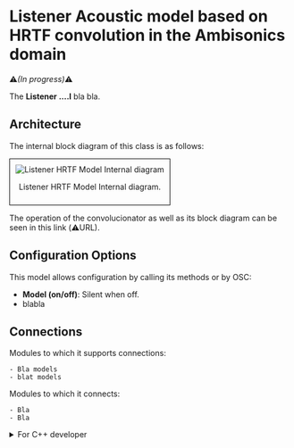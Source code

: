 # Listener Acoustic model based on HRTF convolution in the Ambisonics domain

:warning:*(In progress)*:warning:

The **Listener ....l** bla bla.




## Architecture

The internal block diagram of this class is as follows:
<div style="border: 1px solid #000; padding: 10px; display: inline-block;">
    <img src="/BRT-Documentation/assets/sysmldiagrams/none.png" alt="Listener HRTF Model Internal diagram" style="display: block; margin: 0 auto;">
    <p style="text-align: center;">Listener HRTF Model Internal diagram.</p>
</div>

The operation of the convolucionator as well as its block diagram can be seen in this link (:warning:URL).

## Configuration Options

This model allows configuration by calling its methods or by OSC:

- **Model (on/off)**: Silent when off.
- blabla

## Connections
Modules to which it supports connections: 

    - Bla models
    - blat models

Modules to which it connects:

    - Bla
    - Bla


<details>
<summary>For C++ developer</summary>

<ul>
<li><strong>File</strong>: \include\ListenerModels\ListenerAmbisonicHRTFModel.hpp</li>
<li><strong>Class name</strong>: CListenerAmbisonicHRTFModel</li>
<li><strong>Inheritance</strong>: CListenerModelBase</li>
<li><strong>Namespace</strong>: BRTListenerModel</li>
<li><strong>Classes that instance</strong>:
    <ul>
        <li>BRTProcessing::CAmbisonicDomainConvolverProcessor</li>
        <li>BRTProcessing::CBilateralAmbisonicEncoderProcessor</li>
    </ul>
</li>
</ul> 

<h2>Class inheritance diagram</h2>
<div style="border: 1px solid #000; padding: 10px; display: inline-block;">
    <img src="/BRT-Documentation/assets/sysmldiagrams/none.png" alt="Listener HRTF Model Internal diagram" style="display: block; margin: 0 auto;">
    <p style="text-align: center;">Listener HRTF Model Internal diagram.</p>
</div>
<br>

<h2>How to instantiate</h2>


```cpp
// Assuming that the ID of this listener model is contained in _listenerModelID.
brtManager.BeginSetup();
std::shared_ptr<BRTListenerModel::CListenerAmbisonicHRTFModel>listenerModel = brtManager.CreateListenerModel<BRTListenerModel::CListenerAmbisonicHRTFModel>(_listenerModelID);
brtManager.EndSetup();
if (listenerModel == nullptr) {
    // ERROR
}
```
<h2>How to connect</h2>
Connect it to a listener.

```cpp
// Assuming that the ID of this listener is contained in _listenerID and 
// that the ID of this listener model is contained in _listenerModelID.
std::shared_ptr<BRTBase::CListener> listener = brtManager.GetListener(_listenerID);
if (listener != nullptr) {
    brtManager.BeginSetup();
    bool control = listener->ConnectListenerModel(_listenerModelID);
    brtManager.EndSetup();
}
```

Connect an environment model to it.
```cpp
// Assuming that the ID of this listener model is contained in _listenerModelID.
// that the ID of this environment is contained in _environmentModelID.
std::shared_ptr<BRTListenerModel::CListenerModelBase> listenerModel = brtManager.GetListenerModel<BRTListenerModel::CListenerModelBase>(_listenerModelID);
if (listenerModel != nullptr) {
    brtManager.BeginSetup();
    bool control = listenerModel->ConnectEnvironmentModel(_environmentModelID);
    brtManager.EndSetup();
}
```

Connect a source model to it.

```cpp
// Assuming that the soundSource could be a ID(string) or a std::shared_ptr<BRTSourceModel::CSourceModelBase>;
std::shared_ptr<BRTListenerModel::CListenerModelBase> listenerModel = brtManager->GetListenerModel<BRTListenerModel::CListenerModelBase>(_listenerModelID);
if (listenerModel != nullptr) {			
	bool control = listenerModel->ConnectSoundSource(soundSource);
}

```


<h2>Public methods</h2>

```cpp
bool SetHRTF(std::shared_ptr< BRTServices::CHRTF > _listenerHRTF) override
std::shared_ptr<BRTServices::CHRTF> GetHRTF() const override
void RemoveHRTF() override

bool SetNearFieldCompensationFilters(std::shared_ptr<BRTServices::CSOSFilters> _listenerILD) override
std::shared_ptr<BRTServices::CSOSFilters> GetNearFieldCompensationFilters() const override
void RemoveNearFierldCompensationFilters() override

bool SetAmbisonicOrder(int _ambisonicOrder) override
int GetAmbisonicOrder() override 
bool SetAmbisonicNormalization(Common::TAmbisonicNormalization _ambisonicNormalization) override 

bool SetAmbisonicNormalization(std::string _ambisonicNormalization) override 
Common::TAmbisonicNormalization GetAmbisonicNormalization() override 

void EnableNearFieldEffect() override
void DisableNearFieldEffect() override
bool IsNearFieldEffectEnabled() override

void EnableITDSimulation() override
void DisableITDSimulation() override
bool IsITDSimulationEnabled() override

void EnableParallaxCorrection() override
void DisableParallaxCorrection() override 
bool IsParallaxCorrectionEnabled() override

void EnableModel() override 
void DisableModel() override

void ResetProcessorBuffers()

bool ConnectSoundSource(std::shared_ptr<BRTSourceModel::CSourceModelBase> _source) override
bool ConnectSoundSource(const std::string & _sourceID) override
bool DisconnectSoundSource(std::shared_ptr<BRTSourceModel::CSourceModelBase> _source) override
bool DisconnectSoundSource(const std::string & _sourceID) override 

bool ConnectEnvironmentModel(const std::string & _environmentModelID) override 
bool DisconnectEnvironmentModel(const std::string & _environmentModelID) override

void UpdateCommand() override
```


</details>






